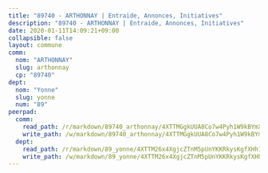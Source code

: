 ```yaml
---
title: "89740 - ARTHONNAY | Entraide, Annonces, Initiatives"
description: "89740 - ARTHONNAY | Entraide, Annonces, Initiatives"
date: 2020-01-11T14:09:21+09:00
collapsible: false
layout: commune
comm:
  nom: "ARTHONNAY"
  slug: arthonnay
  cp: "89740"
dept:
  nom: "Yonne"
  slug: yonne
  num: "89"
peerpad:
  comm:
    read_path: /r/markdown/89740_arthonnay/4XTTMGgkUUA8Co7w4Pyh1W9kBYmXkjyrxjzuZVa8A98ke898z
    write_path: /w/markdown/89740_arthonnay/4XTTMGgkUUA8Co7w4Pyh1W9kBYmXkjyrxjzuZVa8A98ke898z-K3TgV19i961rHfEf2kRDP3uda8UBBJ1sNgXyMDfH2k6R7NREvQqSycDDfZcxhWLoX1JWWMgTJBEnmxCfkRoqbbDS4K9VqnmCikKdbyncKKt6BDr8MRMndQToALX8US6sLguhvQYn
  dept:
    read_path: /r/markdown/89_yonne/4XTTM26x4XgjcZTnM5pUnYKKRkysKgfXHh1wiigoPHqn9LDKB
    write_path: /w/markdown/89_yonne/4XTTM26x4XgjcZTnM5pUnYKKRkysKgfXHh1wiigoPHqn9LDKB-K3TgU4xaMVqzoRnPJNyddApuMoWvJyHL35bzooauYvdhG3MLg3ikjpoueq9BDtqVP4hJBQxpPxix2gohzXyST9tZPnEkyXpDMdHiAFpx7EU6e8WgvFk7NPsBQepM8o13bG9dyqq7
---
```


